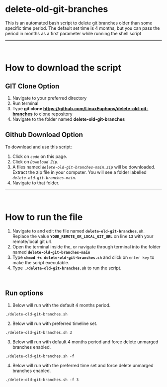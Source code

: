 # delete-old-git-branches


This is an automated bash script to delete git branches older than some specific time period. The default set time is 4 months, but you can pass the period in months as a first parameter while running the shell script

----

<br>

# How to download the script


## GIT Clone Option
  1. Navigate to your preferred directory
  2. Run terminal
  3. Type **git clone https://github.com/LinuxEuphony/delete-old-git-branches** to clone repository
  4. Navigate to the folder named **delete-old-git-branches**


## Github Download Option
To download and use this script:
  1. Click on *`code`* on this page.
  2. Click on *`Download Zip`*.
  3. A files named *`delete-old-git-branches-main.zip`* will be downloaded. Extract the zip file in your computer. You will see a folder labelled *`delete-old-git-branches-main`*. 
  4. Navigate to that folder.
  
  
  ----
  
  <br>
  
  # How to run the file

  1. Navigate to and edit the file named **`delete-old-git-branches.sh`**. Replace the value **`YOUR_REMOTE_OR_LOCAL_GIT_URL`** on line **`13`** with your remote/local git url.
  2. Open the terminal inside the, or navigate through terminal into the folder named **`delete-old-git-branches-main`**
  3. Type **`chmod +x delete-old-git-branches.sh`** and click on `enter key` to make the script executable.
  4. Type **`./delete-old-git-branches.sh`** to run the script.

<br>
 
 ## Run options
  
  1. Below will run with the default 4 months period.
  
    ./delete-old-git-branches.sh
  
  2. Below will run with preferred timeline set.
  
    ./delete-old-git-branches.sh 3
  
  3. Below will run with default 4 months period and force delete unmarged branches enabled.
  
    ./delete-old-git-branches.sh -f
    
  4. Below will run with the preferred time set and force delete unmarged branches enabled.
  
    ./delete-old-git-branches.sh -f 3
  
</br></br>



